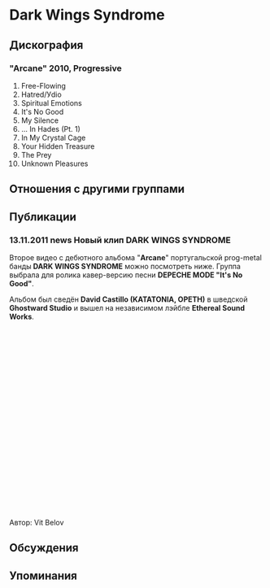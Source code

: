# Dark Wings Syndrome



## Дискография

### "Arcane" 2010, Progressive

1. Free-Flowing	 
2. Hatred/Уdio	 
3. Spiritual Emotions	 
4. It's No Good	 
5. My Silence	 
6. ... In Hades (Pt. 1)	 
7. In My Crystal Cage	 
8. Your Hidden Treasure	 
9. The Prey	 
10. Unknown Pleasures


## Отношения с другими группами


## Публикации

### 13.11.2011 news Новый клип DARK WINGS SYNDROME

<P>Второе видео с дебютного альбома "<STRONG>Arcane</STRONG>" португальской prog-metal банды<STRONG> DARK WINGS SYNDROME</STRONG> можно посмотреть ниже. Группа выбрала для ролика кавер-версию песни <STRONG>DEPECHE MODE "It's No Good"</STRONG>.</P>
<P>Альбом был сведён <STRONG>David Castillo (KATATONIA, OPETH)</STRONG> в шведской<STRONG> Ghostward Studio</STRONG> и вышел на независимом лэйбле <STRONG>Ethereal Sound Works</STRONG>.</P>
<P>
<CENTER>
<OBJECT style="WIDTH: 640px; HEIGHT: 390px"><PARAM NAME="movie" VALUE="http://www.youtube.com/v/HkQ_H8MfyvU?version=3&feature=player_profilepage"><PARAM NAME="allowFullScreen" VALUE="true"><PARAM NAME="allowScriptAccess" VALUE="always">
<embed src="http://www.youtube.com/v/HkQ_H8MfyvU?version=3&feature=player_profilepage" type="application/x-shockwave-flash" allowfullscreen="true" allowScriptAccess="always" width="640" height="360"></OBJECT>
<P></P></CENTER>
Автор: Vit Belov


## Обсуждения


## Упоминания

